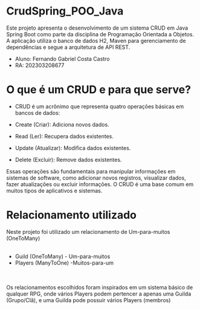 # CrudSpring_POO_Java
Este projeto apresenta o desenvolvimento de um sistema CRUD em Java Spring Boot como parte da disciplina de Programação Orientada a Objetos. A aplicação utiliza o banco de dados H2, Maven para gerenciamento de dependências e segue a arquitetura de API REST.

- Aluno: Fernando Gabriel Costa Castro 
- RA: 202303208677

##

# O que é um CRUD e para que serve?
- CRUD é um acrônimo que representa quatro operações básicas em bancos de dados:

- Create (Criar): Adiciona novos dados.
- Read (Ler): Recupera dados existentes.
- Update (Atualizar): Modifica dados existentes.
- Delete (Excluir): Remove dados existentes.

Essas operações são fundamentais para manipular informações em sistemas de software, como adicionar novos registros, visualizar dados, fazer atualizações ou excluir informações. O CRUD é uma base comum em muitos tipos de aplicativos e sistemas.

##

# Relacionamento utilizado
Neste projeto foi utilizado um relacionamento de Um-para-muitos (OneToMany) 
<br><br/>

- Guild (OneToMany) - Um-para-muitos
- Players (ManyToOne) -Muitos-para-um

<br><br/>
Os relacionamentos escolhidos foram inspirados em um sistema básico de qualquer RPG, onde vários Players podem pertencer a apenas uma Guilda (Grupo/Clã), e uma Guilda pode possuir vários Players (membros)
